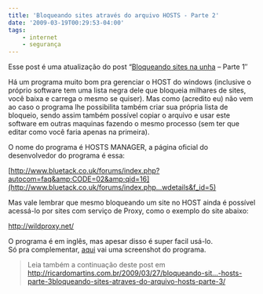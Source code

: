 ```yaml
---
title: 'Bloqueando sites através do arquivo HOSTS - Parte 2'
date: '2009-03-19T00:29:53-04:00'
tags:
    - internet
    - segurança
---
```


Esse post é uma atualização do post “[Bloqueando sites na unha](http://ricardomartins.com.br/2009/02/20/bloqueando-sites-na-unha/) – Parte 1″

Há um programa muito bom pra gerenciar o HOST do windows (inclusive o próprio software tem uma lista negra dele que bloqueia milhares de sites, você baixa e carrega o mesmo se quiser). Mas como (acredito eu) não vem ao caso o programa lhe possibilita também criar sua própria lista de bloqueio, sendo assim também possível copiar o arquivo e usar este software em outras maquinas fazendo o mesmo processo (sem ter que editar como você faria apenas na primeira).

O nome do programa é HOSTS MANAGER, a página oficial do desenvolvedor do programa é essa:

[http://www.bluetack.co.uk/forums/index.php?autocom=faq&amp;CODE=02&amp;qid=16](http://www.bluetack.co.uk/forums/index.php...wdetails&f_id=5)

Mas vale lembrar que mesmo bloqueando um site no HOST ainda é possível acessá-lo por sites com serviço de Proxy, como o exemplo do site abaixo:

<http://wildproxy.net/>

O programa é em inglês, mas apesar disso é super facil usá-lo.  
Só pra complementar, [aqui](/wp-content/uploads/2009/03/img-8587-1155061545.jpg) vai uma screenshot do programa.

> Leia também a continuação deste post em [<span id="sample-permalink">http://ricardomartins.com.br/2009/03/27/<span id="editable-post-name" title="Clique para editar essa parte do link permanente">bloqueando-sit…-hosts-parte-3</span><span id="editable-post-name-full">bloqueando-sites-atraves-do-arquivo-hosts-parte-3</span>/</span>](https://ricardomartins.com.br/bloqueando-sites-atraves-do-arquivo-hosts-parte-3/)
